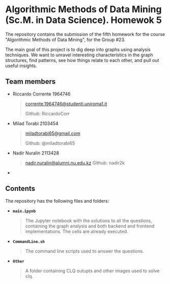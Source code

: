 # Algorithmic Methods of Data Mining (Sc.M. in Data Science). Homewok 5

The repository contains the submission of the fifth homework for the course "Algorithmic Methods of Data Mining", for the Group #23.

The main goal of this project is to dig deep into graphs using analysis techniques. We want to unravel interesting characteristics in the graph structures, find patterns, see how things relate to each other, and pull out useful insights.

## Team members
* Riccardo Corrente 1964746</p>
    > corrente.1964746@studenti.uniroma1.it</p>
    > Github: RiccardoCorr
* Milad Torabi 2103454</p>
    > miladtorabi65@gmail.com</p>
    > Github: @miladtorabi65
* Nadir Nuralin 2113428</p>
    > nadir.nuralin@alumni.nu.edu.kz
    > Github: nadir2k
* 

## Contents
The repository has the following files and folders:

* __`main.ipynb`__
    > The Jupyter notebook with the solutions to all the questions, containing the graph analysis and both backend and frontend implementations. The cells are already executed.
* __`CommandLine.sh`__
    > The command line scripts used to answer the questions.
* __`Other`__
    > A folder containing CLQ outupts and other images used to solve clq.

